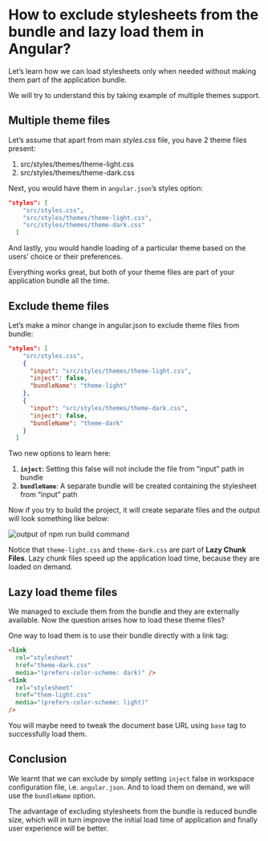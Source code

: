 # How to exclude stylesheets from the bundle and lazy load them in Angular?

Let’s learn how we can load stylesheets only when needed without making them part of the application bundle.

We will try to understand this by taking example of multiple themes support.

## Multiple theme files

Let’s assume that apart from main _styles.css_ file, you have 2 theme files present:

1. src/styles/themes/theme-light.css
2. src/styles/themes/theme-dark.css

Next, you would have them in `angular.json`’s styles option:


```json
"styles": [
    "src/styles.css",
    "src/styles/themes/theme-light.css",
    "src/styles/themes/theme-dark.css"
  ]
```

And lastly, you would handle loading of a particular theme based on the users’ choice or their preferences.

Everything works great, but both of your theme files are part of your application bundle all the time.

## Exclude theme files

Let’s make a minor change in angular.json to exclude theme files from bundle:

```json
"styles": [
    "src/styles.css",
    {
      "input": "src/styles/themes/theme-light.css",
      "inject": false,
      "bundleName": "theme-light"
    },
    {
      "input": "src/styles/themes/theme-dark.css",
      "inject": false,
      "bundleName": "theme-dark"
    }
  ]
```

Two new options to learn here:

1. **`inject`**: Setting this false will not include the file from “input” path in bundle
2. **`bundleName`**: A separate bundle will be created containing the stylesheet from “input” path

Now if you try to build the project, it will create separate files and the output will look something like below:

![output of npm run build command](https://user-images.githubusercontent.com/6831283/128328453-e6b500d3-a509-4899-8560-3babe6b881b1.png)

Notice that `theme-light.css` and `theme-dark.css` are part of **Lazy Chunk Files**. Lazy chunk files speed up the application load time, because they are loaded on demand.

## Lazy load theme files

We managed to exclude them from the bundle and they are externally available. Now the question arises how to load these theme files?

One way to load them is to use their bundle directly with a link tag:

```html
<link
  rel="stylesheet"
  href="theme-dark.css"
  media="(prefers-color-scheme: dark)" />
<link
  rel="stylesheet"
  href="them-light.css"
  media="(prefers-color-scheme: light)"
/>
```

You will maybe need to tweak the document base URL using `base` tag to successfully load them.

## Conclusion

We learnt that we can exclude by simply setting `inject` false in workspace configuration file, i.e. `angular.json`. And to load them on demand, we will use the `bundleName` option.

The advantage of excluding stylesheets from the bundle is reduced bundle size, which will in turn improve the initial load time of application and finally user experience will be better.
